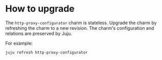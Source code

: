 # How to upgrade

The `http-proxy-configurator` charm is stateless. Upgrade the charm by
refreshing the charm to a new revision. The charm's configuration and
relations are preserved by Juju.

For example:

```bash
juju refresh http-proxy-configurator
```

